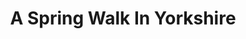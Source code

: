 ---
layout: post
title: A Spring Walk In Yorkshire
categories: Outdoors
tags: Yorkshire, Hiking, Walking
redirect_from: "/2010/04/25/a-spring-walk-in-yorkshire/"
---
